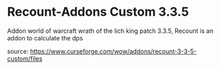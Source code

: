 # Recount-Addons Custom 3.3.5
Addon world of warcraft wrath of the lich king patch 3.3.5, Recount is an addon to calculate the dps 


source: https://www.curseforge.com/wow/addons/recount-3-3-5-custom/files
